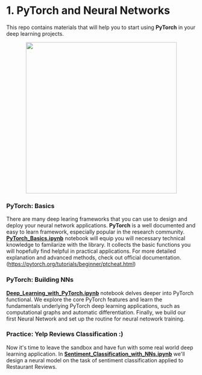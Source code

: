 # 1. PyTorch and Neural Networks

This repo contains materials that will help you to start using **PyTorch** in your deep learning projects.
<p align=center>
  <img src="https://upload.wikimedia.org/wikipedia/commons/9/96/Pytorch_logo.png" width=400>
</p>


### PyTorch: Basics

There are many deep learing frameworks that you can use to design and deploy your neural network applications. **PyTorch** is a well documented and easy to learn framework, especially popular in the research community. [**PyTorch_Basics.ipynb**](./PyTorch_Basics.ipynb) notebook will equip you will necessary technical knowledge to familarize with the library. It collects the basic functions you will hopefully find helpful in practical applications.
For more detailed explanation and advanced methods, check out official documentation. (https://pytorch.org/tutorials/beginner/ptcheat.html)

### PyTorch: Building NNs

[**Deep_Learning_with_PyTorch.ipynb**](./Deep_Learning_with_PyTorch.ipynb) notebook delves deeper into PyTorch functional. We explore the core PyTorch features and  learn the fundamentals underlying PyTorch deep learning applications, such as computational graphs and automatic differentiation. Finally, we build our first Neural Network and set up the routine for neural netowork training.

### Practice: Yelp Reviews Classification :)

Now it's time to leave the sandbox and have fun with some real world deep learning application. In [**Sentiment_Classification_with_NNs.ipynb**](./Sentiment_Classification_with_NNs.ipynb)  we'll design a neural model on the task of sentiment classification applied to Restaurant Reviews. 

